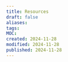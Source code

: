 ```yaml
---
title: Resources
draft: false
aliases: 
tags: 
MOC: 
created: 2024-11-28
modified: 2024-11-28
published: 2024-11-28
---
```

